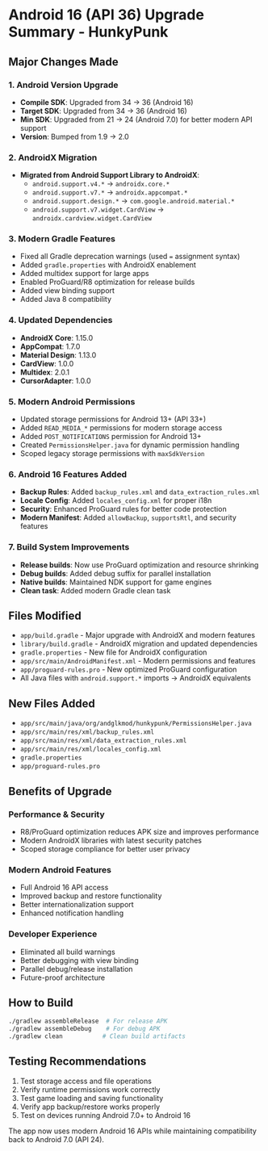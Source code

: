# Android 16 (API 36) Upgrade Summary - HunkyPunk

## Major Changes Made

### 1. **Android Version Upgrade**
- **Compile SDK**: Upgraded from 34 → 36 (Android 16)
- **Target SDK**: Upgraded from 34 → 36 (Android 16)  
- **Min SDK**: Upgraded from 21 → 24 (Android 7.0) for better modern API support
- **Version**: Bumped from 1.9 → 2.0

### 2. **AndroidX Migration**
- **Migrated from Android Support Library to AndroidX**:
  - `android.support.v4.*` → `androidx.core.*`
  - `android.support.v7.*` → `androidx.appcompat.*`
  - `android.support.design.*` → `com.google.android.material.*`
  - `android.support.v7.widget.CardView` → `androidx.cardview.widget.CardView`

### 3. **Modern Gradle Features**
- Fixed all Gradle deprecation warnings (used `=` assignment syntax)
- Added `gradle.properties` with AndroidX enablement
- Added multidex support for large apps
- Enabled ProGuard/R8 optimization for release builds
- Added view binding support
- Added Java 8 compatibility

### 4. **Updated Dependencies**
- **AndroidX Core**: 1.15.0
- **AppCompat**: 1.7.0  
- **Material Design**: 1.13.0
- **CardView**: 1.0.0
- **Multidex**: 2.0.1
- **CursorAdapter**: 1.0.0

### 5. **Modern Android Permissions**
- Updated storage permissions for Android 13+ (API 33+)
- Added `READ_MEDIA_*` permissions for modern storage access
- Added `POST_NOTIFICATIONS` permission for Android 13+
- Created `PermissionsHelper.java` for dynamic permission handling
- Scoped legacy storage permissions with `maxSdkVersion`

### 6. **Android 16 Features Added**
- **Backup Rules**: Added `backup_rules.xml` and `data_extraction_rules.xml`
- **Locale Config**: Added `locales_config.xml` for proper i18n
- **Security**: Enhanced ProGuard rules for better code protection
- **Modern Manifest**: Added `allowBackup`, `supportsRtl`, and security features

### 7. **Build System Improvements**
- **Release builds**: Now use ProGuard optimization and resource shrinking
- **Debug builds**: Added debug suffix for parallel installation
- **Native builds**: Maintained NDK support for game engines
- **Clean task**: Added modern Gradle clean task

## Files Modified
- `app/build.gradle` - Major upgrade with AndroidX and modern features
- `library/build.gradle` - AndroidX migration and updated dependencies  
- `gradle.properties` - New file for AndroidX configuration
- `app/src/main/AndroidManifest.xml` - Modern permissions and features
- `app/proguard-rules.pro` - New optimized ProGuard configuration
- All Java files with `android.support.*` imports → AndroidX equivalents

## New Files Added
- `app/src/main/java/org/andglkmod/hunkypunk/PermissionsHelper.java`
- `app/src/main/res/xml/backup_rules.xml`
- `app/src/main/res/xml/data_extraction_rules.xml`
- `app/src/main/res/xml/locales_config.xml`
- `gradle.properties`
- `app/proguard-rules.pro`

## Benefits of Upgrade

### **Performance & Security**
- R8/ProGuard optimization reduces APK size and improves performance
- Modern AndroidX libraries with latest security patches
- Scoped storage compliance for better user privacy

### **Modern Android Features**
- Full Android 16 API access
- Improved backup and restore functionality
- Better internationalization support
- Enhanced notification handling

### **Developer Experience**
- Eliminated all build warnings
- Better debugging with view binding
- Parallel debug/release installation
- Future-proof architecture

## How to Build
```bash
./gradlew assembleRelease  # For release APK
./gradlew assembleDebug    # For debug APK  
./gradlew clean           # Clean build artifacts
```

## Testing Recommendations
1. Test storage access and file operations
2. Verify runtime permissions work correctly
3. Test game loading and saving functionality
4. Verify app backup/restore works properly
5. Test on devices running Android 7.0+ to Android 16

The app now uses modern Android 16 APIs while maintaining compatibility back to Android 7.0 (API 24).
